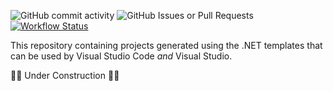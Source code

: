 ![GitHub commit activity](https://img.shields.io/github/last-commit/kevindheath/samples?color=%23ED753D&style=plastic&logo=github&label=Last%20Commit&)
![GitHub Issues or Pull Requests](https://img.shields.io/github/issues/kevindheath/samples?color=%23ED753D&style=plastic&logo=github&label=Issues)
\
[![Workflow Status](https://img.shields.io/github/actions/workflow/status/kevindheath/samples/merge.yml?style=plastic&label=%E2%99%BE%EF%B8%8F%20Pull%20Request%20Merge)](https://github.com/kevindheath/samples/actions/workflows/merge.yml)

This repository containing projects generated using the .NET templates that can be used by Visual Studio Code _and_ Visual Studio.

:construction::construction: Under Construction :construction::construction:
